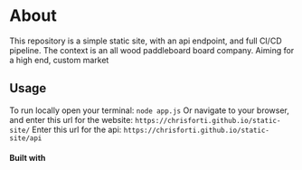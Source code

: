 # About

This repository is a simple static site, with an api endpoint, and full CI/CD pipeline. The context is an all wood paddleboard board company. Aiming for a high end, custom market

## Usage

To run locally open your terminal:
`node app.js`
Or navigate to your browser, and enter this url for the website:
`https://chrisforti.github.io/static-site/`
Enter this url for the api:
`https://chrisforti.github.io/static-site/api`

#### Built with

<p>
  <i class="devicon-css3-plain"></i>
  <i class="devicon-html5-plain"></i>
  <i class="devicon-javascript-plain"></i>
  <i class="devicon-jquery-plain"></i>
</p>
